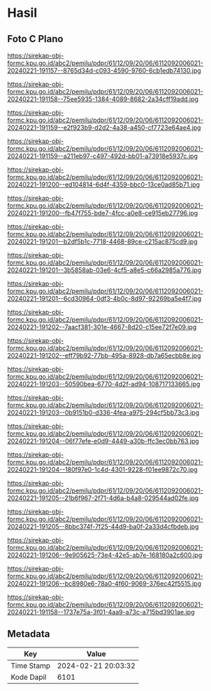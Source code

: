 # Hasil

## Foto C Plano

https://sirekap-obj-formc.kpu.go.id/abc2/pemilu/pdpr/61/12/09/20/06/6112092006021-20240221-191157--8765d34d-c093-4590-9760-6cb1edb74130.jpg

https://sirekap-obj-formc.kpu.go.id/abc2/pemilu/pdpr/61/12/09/20/06/6112092006021-20240221-191158--75ee5935-1384-4089-8682-2a34cff19add.jpg

https://sirekap-obj-formc.kpu.go.id/abc2/pemilu/pdpr/61/12/09/20/06/6112092006021-20240221-191159--e2f923b9-d2d2-4a38-a450-cf7723e64ae4.jpg

https://sirekap-obj-formc.kpu.go.id/abc2/pemilu/pdpr/61/12/09/20/06/6112092006021-20240221-191159--a211eb97-c497-492d-bb01-a73918e5937c.jpg

https://sirekap-obj-formc.kpu.go.id/abc2/pemilu/pdpr/61/12/09/20/06/6112092006021-20240221-191200--ed104814-6d4f-4359-bbc0-13ce0ad85b71.jpg

https://sirekap-obj-formc.kpu.go.id/abc2/pemilu/pdpr/61/12/09/20/06/6112092006021-20240221-191200--fb47f755-bde7-4fcc-a0e8-ce915eb27796.jpg

https://sirekap-obj-formc.kpu.go.id/abc2/pemilu/pdpr/61/12/09/20/06/6112092006021-20240221-191201--b2df5b1c-7718-4468-89ce-c215ac875cd9.jpg

https://sirekap-obj-formc.kpu.go.id/abc2/pemilu/pdpr/61/12/09/20/06/6112092006021-20240221-191201--3b5858ab-03e6-4cf5-a8e5-c66a2985a776.jpg

https://sirekap-obj-formc.kpu.go.id/abc2/pemilu/pdpr/61/12/09/20/06/6112092006021-20240221-191201--6cd30964-0df3-4b0c-8d97-92269ba5e4f7.jpg

https://sirekap-obj-formc.kpu.go.id/abc2/pemilu/pdpr/61/12/09/20/06/6112092006021-20240221-191202--7aacf381-301e-4667-8d20-c15ee72f7e09.jpg

https://sirekap-obj-formc.kpu.go.id/abc2/pemilu/pdpr/61/12/09/20/06/6112092006021-20240221-191202--eff79b92-77bb-495a-8928-db7a65ecbb8e.jpg

https://sirekap-obj-formc.kpu.go.id/abc2/pemilu/pdpr/61/12/09/20/06/6112092006021-20240221-191203--50590bea-6770-4d2f-ad94-108717133665.jpg

https://sirekap-obj-formc.kpu.go.id/abc2/pemilu/pdpr/61/12/09/20/06/6112092006021-20240221-191203--0b9151b0-d336-4fea-a975-294cf5bb73c3.jpg

https://sirekap-obj-formc.kpu.go.id/abc2/pemilu/pdpr/61/12/09/20/06/6112092006021-20240221-191204--06f77efe-e0d9-4449-a30b-ffc3ec0bb763.jpg

https://sirekap-obj-formc.kpu.go.id/abc2/pemilu/pdpr/61/12/09/20/06/6112092006021-20240221-191204--180f97e0-1c4d-4301-9228-f01ee9872c70.jpg

https://sirekap-obj-formc.kpu.go.id/abc2/pemilu/pdpr/61/12/09/20/06/6112092006021-20240221-191205--21b6f967-2f71-4d6a-b4a8-029544ad02fe.jpg

https://sirekap-obj-formc.kpu.go.id/abc2/pemilu/pdpr/61/12/09/20/06/6112092006021-20240221-191205--8bbc374f-7f25-44d9-ba0f-2a33d4cfbdeb.jpg

https://sirekap-obj-formc.kpu.go.id/abc2/pemilu/pdpr/61/12/09/20/06/6112092006021-20240221-191206--9e905625-73e4-42e5-ab7e-168180a2c600.jpg

https://sirekap-obj-formc.kpu.go.id/abc2/pemilu/pdpr/61/12/09/20/06/6112092006021-20240221-191206--bc8980e6-78a0-4f60-9069-376ec42f5515.jpg

https://sirekap-obj-formc.kpu.go.id/abc2/pemilu/pdpr/61/12/09/20/06/6112092006021-20240221-191158--1737e75a-3f01-4aa9-a73c-a715bd3901ae.jpg


## Metadata

| Key        | Value               |
| ---------- | ------------------- |
| Time Stamp | 2024-02-21 20:03:32 |
| Kode Dapil | 6101                |



